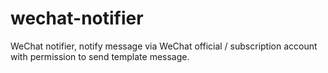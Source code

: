 # wechat-notifier
WeChat notifier, notify message via WeChat official / subscription account with permission to send template message.
